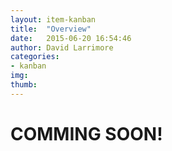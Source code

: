 ```yaml
---
layout: item-kanban
title:  "Overview"
date:   2015-06-20 16:54:46
author: David Larrimore
categories:
- kanban
img: 
thumb: 
---
```


# COMMING SOON!
